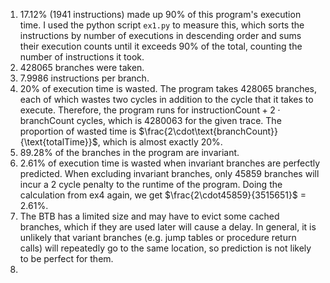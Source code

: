 1. 17.12% (1941 instructions) made up 90% of this program's execution time. I used the python script `ex1.py` to measure this, which sorts the instructions by number of executions in descending order and sums their execution counts until it exceeds 90% of the total, counting the number of instructions it took.
2. 428065 branches were taken.
3. 7.9986 instructions per branch.
4. 20% of execution time is wasted. The program takes 428065 branches, each of which wastes two cycles in addition to the cycle that it takes to execute. Therefore, the program runs for $\text{instructionCount} + 2\cdot\text{branchCount}$ cycles, which is 4280063 for the given trace. The proportion of wasted time is $\frac{2\cdot\text{branchCount}}{\text{totalTime}}$, which is almost exactly 20%.
5. 89.28% of the branches in the program are invariant.
6. 2.61% of execution time is wasted when invariant branches are perfectly predicted. When excluding invariant branches, only 45859 branches will incur a 2 cycle penalty to the runtime of the program. Doing the calculation from ex4 again, we get $\frac{2\cdot45859}{3515651}$ = 2.61%.
7. The BTB has a limited size and may have to evict some cached branches, which if they are used later will cause a delay. In general, it is unlikely that variant branches (e.g. jump tables or procedure return calls) will repeatedly go to the same location, so prediction is not likely to be perfect for them.
8. 